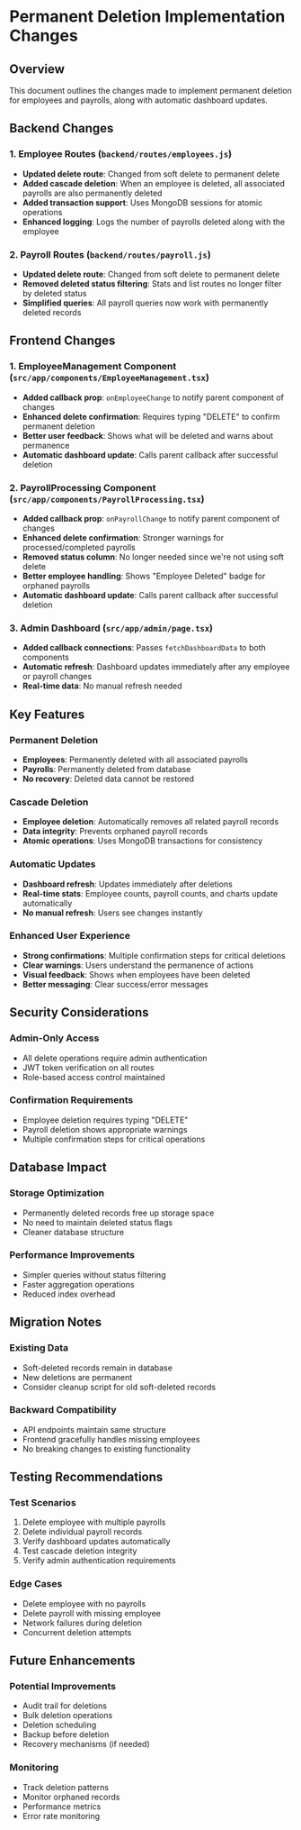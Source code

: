 # Permanent Deletion Implementation Changes

## Overview
This document outlines the changes made to implement permanent deletion for employees and payrolls, along with automatic dashboard updates.

## Backend Changes

### 1. Employee Routes (`backend/routes/employees.js`)
- **Updated delete route**: Changed from soft delete to permanent delete
- **Added cascade deletion**: When an employee is deleted, all associated payrolls are also permanently deleted
- **Added transaction support**: Uses MongoDB sessions for atomic operations
- **Enhanced logging**: Logs the number of payrolls deleted along with the employee

### 2. Payroll Routes (`backend/routes/payroll.js`)
- **Updated delete route**: Changed from soft delete to permanent delete
- **Removed deleted status filtering**: Stats and list routes no longer filter by deleted status
- **Simplified queries**: All payroll queries now work with permanently deleted records

## Frontend Changes

### 1. EmployeeManagement Component (`src/app/components/EmployeeManagement.tsx`)
- **Added callback prop**: `onEmployeeChange` to notify parent component of changes
- **Enhanced delete confirmation**: Requires typing "DELETE" to confirm permanent deletion
- **Better user feedback**: Shows what will be deleted and warns about permanence
- **Automatic dashboard update**: Calls parent callback after successful deletion

### 2. PayrollProcessing Component (`src/app/components/PayrollProcessing.tsx`)
- **Added callback prop**: `onPayrollChange` to notify parent component of changes
- **Enhanced delete confirmation**: Stronger warnings for processed/completed payrolls
- **Removed status column**: No longer needed since we're not using soft delete
- **Better employee handling**: Shows "Employee Deleted" badge for orphaned payrolls
- **Automatic dashboard update**: Calls parent callback after successful deletion

### 3. Admin Dashboard (`src/app/admin/page.tsx`)
- **Added callback connections**: Passes `fetchDashboardData` to both components
- **Automatic refresh**: Dashboard updates immediately after any employee or payroll changes
- **Real-time data**: No manual refresh needed

## Key Features

### Permanent Deletion
- **Employees**: Permanently deleted with all associated payrolls
- **Payrolls**: Permanently deleted from database
- **No recovery**: Deleted data cannot be restored

### Cascade Deletion
- **Employee deletion**: Automatically removes all related payroll records
- **Data integrity**: Prevents orphaned payroll records
- **Atomic operations**: Uses MongoDB transactions for consistency

### Automatic Updates
- **Dashboard refresh**: Updates immediately after deletions
- **Real-time stats**: Employee counts, payroll counts, and charts update automatically
- **No manual refresh**: Users see changes instantly

### Enhanced User Experience
- **Strong confirmations**: Multiple confirmation steps for critical deletions
- **Clear warnings**: Users understand the permanence of actions
- **Visual feedback**: Shows when employees have been deleted
- **Better messaging**: Clear success/error messages

## Security Considerations

### Admin-Only Access
- All delete operations require admin authentication
- JWT token verification on all routes
- Role-based access control maintained

### Confirmation Requirements
- Employee deletion requires typing "DELETE"
- Payroll deletion shows appropriate warnings
- Multiple confirmation steps for critical operations

## Database Impact

### Storage Optimization
- Permanently deleted records free up storage space
- No need to maintain deleted status flags
- Cleaner database structure

### Performance Improvements
- Simpler queries without status filtering
- Faster aggregation operations
- Reduced index overhead

## Migration Notes

### Existing Data
- Soft-deleted records remain in database
- New deletions are permanent
- Consider cleanup script for old soft-deleted records

### Backward Compatibility
- API endpoints maintain same structure
- Frontend gracefully handles missing employees
- No breaking changes to existing functionality

## Testing Recommendations

### Test Scenarios
1. Delete employee with multiple payrolls
2. Delete individual payroll records
3. Verify dashboard updates automatically
4. Test cascade deletion integrity
5. Verify admin authentication requirements

### Edge Cases
- Delete employee with no payrolls
- Delete payroll with missing employee
- Network failures during deletion
- Concurrent deletion attempts

## Future Enhancements

### Potential Improvements
- Audit trail for deletions
- Bulk deletion operations
- Deletion scheduling
- Backup before deletion
- Recovery mechanisms (if needed)

### Monitoring
- Track deletion patterns
- Monitor orphaned records
- Performance metrics
- Error rate monitoring
